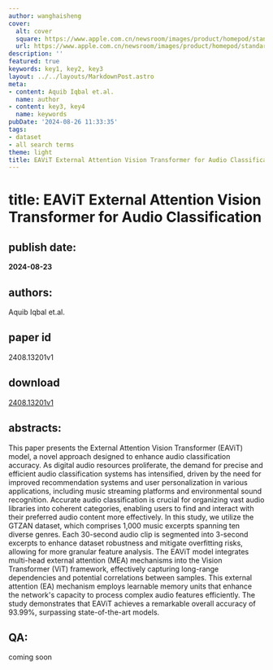 ```yaml
---
author: wanghaisheng
cover:
  alt: cover
  square: https://www.apple.com.cn/newsroom/images/product/homepod/standard/Apple-HomePod-hero-230118_big.jpg.large_2x.jpg
  url: https://www.apple.com.cn/newsroom/images/product/homepod/standard/Apple-HomePod-hero-230118_big.jpg.large_2x.jpg
description: ''
featured: true
keywords: key1, key2, key3
layout: ../../layouts/MarkdownPost.astro
meta:
- content: Aquib Iqbal et.al.
  name: author
- content: key3, key4
  name: keywords
pubDate: '2024-08-26 11:33:35'
tags:
- dataset
- all search terms
theme: light
title: EAViT External Attention Vision Transformer for Audio Classification
---
```


# title: EAViT External Attention Vision Transformer for Audio Classification 
## publish date: 
**2024-08-23** 
## authors: 
  Aquib Iqbal et.al. 
## paper id
2408.13201v1
## download
[2408.13201v1](http://arxiv.org/abs/2408.13201v1)
## abstracts:
This paper presents the External Attention Vision Transformer (EAViT) model, a novel approach designed to enhance audio classification accuracy. As digital audio resources proliferate, the demand for precise and efficient audio classification systems has intensified, driven by the need for improved recommendation systems and user personalization in various applications, including music streaming platforms and environmental sound recognition. Accurate audio classification is crucial for organizing vast audio libraries into coherent categories, enabling users to find and interact with their preferred audio content more effectively. In this study, we utilize the GTZAN dataset, which comprises 1,000 music excerpts spanning ten diverse genres. Each 30-second audio clip is segmented into 3-second excerpts to enhance dataset robustness and mitigate overfitting risks, allowing for more granular feature analysis. The EAViT model integrates multi-head external attention (MEA) mechanisms into the Vision Transformer (ViT) framework, effectively capturing long-range dependencies and potential correlations between samples. This external attention (EA) mechanism employs learnable memory units that enhance the network's capacity to process complex audio features efficiently. The study demonstrates that EAViT achieves a remarkable overall accuracy of 93.99%, surpassing state-of-the-art models.
## QA:
coming soon
